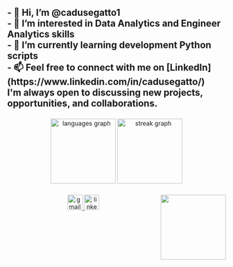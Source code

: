 <h2 align="left">- 👋 Hi, I’m @cadusegatto1<br>- 👀 I’m interested in Data Analytics and Engineer Analytics skills<br>- 🌱 I’m currently learning development Python scripts<br>- 📫 Feel free to connect with me on [LinkedIn](https://www.linkedin.com/in/cadusegatto/)<br>I'm always open to discussing new projects, opportunities, and collaborations.</h2>

###

<div align="center">
  <img src="https://github-readme-stats.vercel.app/api/top-langs?username=cadusegatto1&locale=en&hide_title=false&layout=compact&card_width=320&langs_count=5&theme=dark&hide_border=false" height="150" alt="languages graph"  />
  <img src="https://streak-stats.demolab.com?user=cadusegatto1&locale=en&mode=weekly&theme=dark&hide_border=false&border_radius=5" height="150" alt="streak graph"  />
</div>

###

<img align="right" height="150" src="https://i.gifer.com/3AyY.gif"  />

###

<div align="left">
</div>

###

<div align="center">
  <a href="mailto:cadusegatto1@gmail.com" target="_blank">
    <img src="https://img.shields.io/static/v1?message=Gmail&logo=gmail&label=&color=D14836&logoColor=white&labelColor=&style=for-the-badge" height="35" alt="gmail logo"  />
  </a>
  <a href="https://www.linkedin.com/in/cadusegatto/" target="_blank">
    <img src="https://img.shields.io/static/v1?message=LinkedIn&logo=linkedin&label=&color=0077B5&logoColor=white&labelColor=&style=for-the-badge" height="35" alt="linkedin logo"  />
  </a>
</div>

###

###

